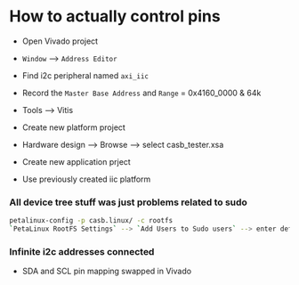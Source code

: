 # How to actually control pins

- Open Vivado project
- `Window` --> `Address Editor`
- Find i2c peripheral named `axi_iic`
- Record the `Master Base Address` and `Range` = 0x4160_0000 & 64k


- Tools --> Vitis
- Create new platform project
- Hardware design --> Browse --> select casb_tester.xsa
- Create new application prject
- Use previously created iic platform


### All device tree stuff was just problems related to sudo
```bash
petalinux-config -p casb.linux/ -c rootfs
`PetaLinux RootFS Settings` --> `Add Users to Sudo users` --> enter default `petalinux` user
```

### Infinite i2c addresses connected
- SDA and SCL pin mapping swapped in Vivado
